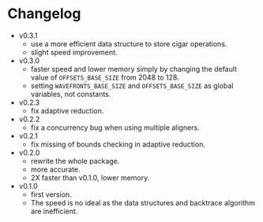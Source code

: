 # Changelog

- v0.3.1
    - use a more efficient data structure to store cigar operations.
    - slight speed improvement.
- v0.3.0
    - faster speed and lower memory simply by changing the default value of `OFFSETS_BASE_SIZE` from 2048 to 128.
    - setting `WAVEFRONTS_BASE_SIZE` and `OFFSETS_BASE_SIZE` as global variables, not constants.
- v0.2.3
    - fix adaptive reduction.
- v0.2.2
    - fix a concurrency bug when using multiple aligners.
- v0.2.1
    - fix missing of bounds checking in adaptive reduction.
- v0.2.0
    - rewrite the whole package.
    - more accurate.
    - 2X faster than v0.1.0, lower memory.
- v0.1.0
    - first version.
    - The speed is no ideal as the data structures and backtrace algorithm are inefficient.
